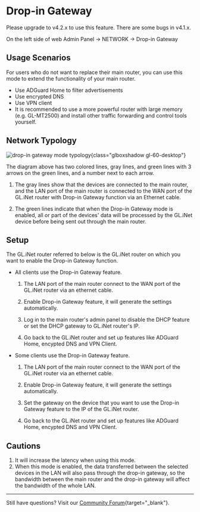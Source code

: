 # Drop-in Gateway

Please upgrade to v4.2.x to use this feature. There are some bugs in v4.1.x.

On the left side of web Admin Panel -> NETWORK -> Drop-in Gateway

## Usage Scenarios

For users who do not want to replace their main router, you can use this mode to extend the functionality of your main router.

* Use ADGuard Home to filter advertisements
* Use encrypted DNS
* Use VPN client
* It is recommended to use a more powerful router with large memory (e.g. GL-MT2500) and install other traffic forwarding and control tools yourself.

## Network Typology

![drop-in gateway mode typology](https://static.gl-inet.com/docs/en/4/tutorials/drop-in_gateway/drop-in_gateway_mode_topology.svg){class="glboxshadow gl-60-desktop"}

The diagram above has two colored lines, gray lines, and green lines with 3 arrows on the green lines, and a number next to each arrow.

1. The gray lines show that the devices are connected to the main router, and the LAN port of the main router is connected to the WAN port of the GL.iNet router with Drop-in Gateway function via an Ethernet cable.

2. The green lines indicate that when the Drop-in Gateway mode is enabled, all or part of the devices' data will be processed by the GL.iNet device before being sent out through the main router.

## Setup

The GL.iNet router referred to below is the GL.iNet router on which you want to enable the Drop-in Gateway function.

* All clients use the Drop-in Gateway feature.

    1. The LAN port of the main router connect to the WAN port of the GL.iNet router via an ethernet cable.

    2. Enable Drop-in Gateway feature, it will generate the settings automatically.

    3. Log in to the main router's admin panel to disable the DHCP feature or set the DHCP gateway to GL.iNet router's IP.

    4. Go back to the GL.iNet router and set up features like ADGuard Home, encypted DNS and VPN Client.

* Some clients use the Drop-in Gateway feature.

    1. The LAN port of the main router connect to the WAN port of the GL.iNet router via an ethernet cable.

    2. Enable Drop-in Gateway feature, it will generate the settings automatically.

    3. Set the gateway on the device that you want to use the Drop-in Gateway feature to the IP of the GL.iNet router.

    4. Go back to the GL.iNet router and set up features like ADGuard Home, encypted DNS and VPN Client.

## Cautions

1. It will increase the latency when using this mode.
2. When this mode is enabled, the data transferred between the selected devices in the LAN will also pass through the drop-in gateway, so the bandwidth between the main router and the drop-in gateway will affect the bandwidth of the whole LAN.

---

Still have questions? Visit our [Community Forum](https://forum.gl-inet.com){target="_blank"}.
